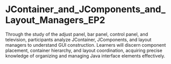 # JContainer_and_JComponents_and_Layout_Managers_EP2
Through the study of the adjust panel, bar panel, control panel, and television, participants analyze JContainer, JComponents, and layout managers to understand GUI construction. Learners will discern component placement, container hierarchy, and layout coordination, acquiring precise knowledge of organizing and managing Java interface elements effectively.
